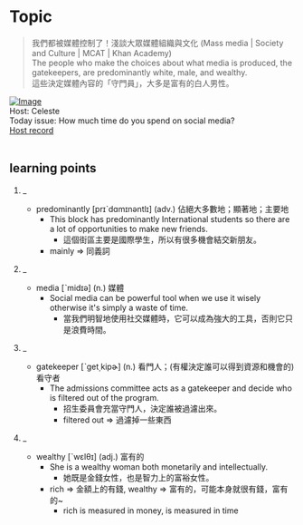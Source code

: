 # Topic

> 我們都被媒體控制了！淺談大眾媒體組織與文化 (Mass media | Society and Culture | MCAT | Khan Academy) <br>
> The people who make the choices about what media is produced, the gatekeepers, are predominantly white, male, and wealthy. <br>
> 這些決定媒體內容的「守門員」，大多是富有的白人男性。 <br>

[![Image](https://cdn.voicetube.com/assets/thumbnails/5RRyX9mI5Lw.jpg)](https://www.youtube.com/embed/5RRyX9mI5Lw?rel=0&showinfo=0&cc_load_policy=0&controls=1&autoplay=1&iv_load_policy=3&playsinline=1&wmode=transparent&start=212&end=221&enablejsapi=1&origin=https://tw.voicetube.com&widgetid=1)<br>
Host: Celeste
<br>Today issue: How much time do you spend on social media?
<br>
[Host record](https://cdn.voicetube.com/tmp/everyday_records/celeste.chen/3157.mp3)
<br><br>
## learning points
1. _
	* predominantly [prɪˋdɑmɪnəntlɪ] (adv.) 佔絕大多數地；顯著地；主要地
		- This block has predominantly International students so there are a lot of opportunities to make new friends.
			+ 這個街區主要是國際學生，所以有很多機會結交新朋友。
		- mainly => 同義詞

2. _
	* media [ˋmidɪə] (n.) 媒體
		- Social media can be powerful tool when we use it wisely otherwise it's simply a waste of time.
			+ 當我們明智地使用社交媒體時，它可以成為強大的工具，否則它只是浪費時間。

3. _
	* gatekeeper [ˋget͵kipɚ] (n.) 看門人；(有權決定誰可以得到資源和機會的) 看守者
		- The admissions committee acts as a gatekeeper and decide who is filtered out of the program.
			+ 招生委員會充當守門人，決定誰被過濾出來。
			+ filtered out => 過濾掉一些東西

4. _
	* wealthy [ˋwɛlθɪ] (adj.) 富有的
		- She is a wealthy woman both monetarily and intellectually.
			+ 她既是金錢女性，也是智力上的富裕女性。
		- rich => 金額上的有錢, wealthy => 富有的，可能本身就很有錢，富有的~
			+ rich is measured in money, is measured in time
